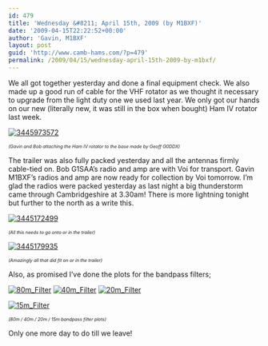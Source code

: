 ```yaml
---
id: 479
title: 'Wednesday &#8211; April 15th, 2009 (by M1BXF)'
date: '2009-04-15T22:22:52+00:00'
author: 'Gavin, M1BXF'
layout: post
guid: 'http://www.camb-hams.com/?p=479'
permalink: /2009/04/15/wednesday-april-15th-2009-by-m1bxf/
---
```


We all got together yesterday and done a final equipment check. We also made up a good run of cable for the VHF rotator as we thought it necessary to upgrade from the light duty one we used last year. We only got our hands on our new (literally new, it was still in the box when bought) Ham IV rotator last week.

[![3445973572](http://www.camb-hams.com/wp-content/uploads/3445973572-thumb.jpg "3445973572")](http://www.camb-hams.com/wp-content/uploads/3445973572.jpg)

*<span style="font-size: xx-small"><span>(Gavin and Bob attaching the Ham IV rotator to the base made by Geoff G0DDX)</span></span>*

The trailer was also fully packed yesterday and all the antennas firmly cable-tied on. Bob G1SAA’s radio and amp are with Voi for transport. Gavin M1BXF’s radios and amp are now ready for collection by Voi tomorrow. I’m glad the radios were packed yesterday as last night a big thunderstorm came through Cambridgeshire at 3.30am! There is more lightning tonight but further to the north as a write this.

[![3445172499](http://www.camb-hams.com/wp-content/uploads/3445172499-thumb.jpg "3445172499")](http://www.camb-hams.com/wp-content/uploads/3445172499.jpg)

*<span style="font-size: xx-small"><span style="font-size: xx-small">(All this needs to go onto or in the trailer)</span></span>*

[![3445179935](http://www.camb-hams.com/wp-content/uploads/3445179935-thumb.jpg "3445179935")](http://www.camb-hams.com/wp-content/uploads/3445179935.jpg)

*<span style="font-size: xx-small"><span style="font-size: xx-small">(Amazingly all that did fit on or in the trailer)</span></span>*

Also, as promised I’ve done the plots for the bandpass filters;

[![80m_Filter](http://www.camb-hams.com/wp-content/uploads/80m-filter-thumb.jpg "80m_Filter")](http://www.camb-hams.com/wp-content/uploads/80m-filter.jpg) [![40m_Filter](http://www.camb-hams.com/wp-content/uploads/40m-filter-thumb.jpg "40m_Filter")](http://www.camb-hams.com/wp-content/uploads/40m-filter.jpg) [![20m_Filter](http://www.camb-hams.com/wp-content/uploads/20m-filter-thumb.jpg "20m_Filter")](http://www.camb-hams.com/wp-content/uploads/20m-filter.jpg)

[![15m_Filter](http://www.camb-hams.com/wp-content/uploads/15m-filter-thumb.jpg "15m_Filter")](http://www.camb-hams.com/wp-content/uploads/15m-filter.jpg)

*<span style="font-size: xx-small"><span style="font-size: xx-small">(80m / 40m / 20m / 15m bandpass filter plots)</span></span>*

Only one more day to do till we leave!